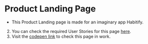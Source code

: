 # Product Landing Page

+ This Product Landing page is made for an imaginary app Habitify.
2. You can check the required User Stories for this page [here](https://www.freecodecamp.org/learn/responsive-web-design/responsive-web-design-projects/build-a-product-landing-page).
3. Visit the [codepen link](https://codepen.io/amankr1619/pen/KKVMwGp) to check this page in work.
